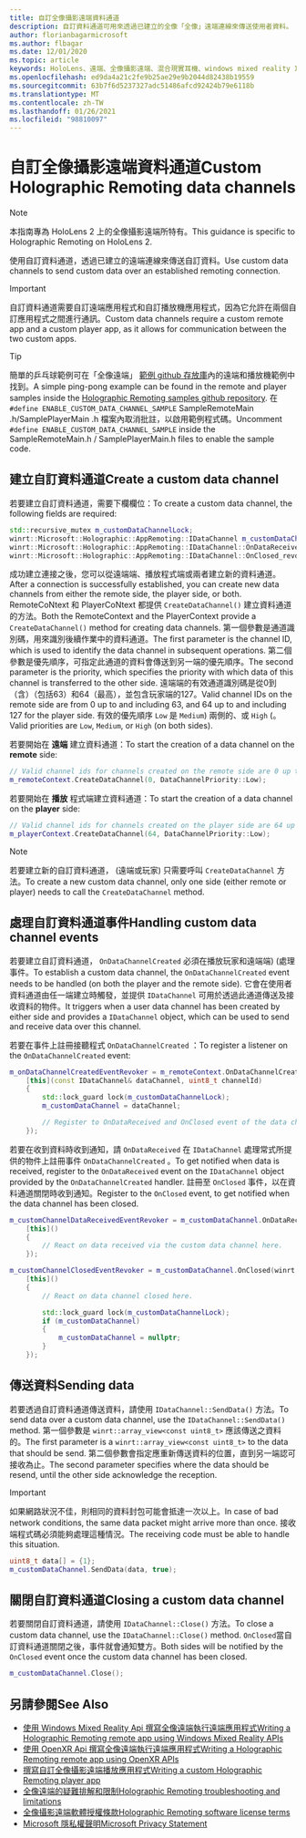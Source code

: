 ```yaml
---
title: 自訂全像攝影遠端資料通道
description: 自訂資料通道可用來透過已建立的全像「全像」遠端連線來傳送使用者資料。
author: florianbagarmicrosoft
ms.author: flbagar
ms.date: 12/01/2020
ms.topic: article
keywords: HoloLens、遠端、全像攝影遠端、混合現實耳機、windows mixed reality 耳機、虛擬實境耳機、資料頻道
ms.openlocfilehash: ed9da4a21c2fe9b25ae29e9b2044d82438b19559
ms.sourcegitcommit: 63b7f6d5237327adc51486afcd92424b79e6118b
ms.translationtype: MT
ms.contentlocale: zh-TW
ms.lasthandoff: 01/26/2021
ms.locfileid: "98810097"
---
```

# <a name="custom-holographic-remoting-data-channels"></a><span data-ttu-id="faac0-104">自訂全像攝影遠端資料通道</span><span class="sxs-lookup"><span data-stu-id="faac0-104">Custom Holographic Remoting data channels</span></span>

>[!NOTE]
><span data-ttu-id="faac0-105">本指南專為 HoloLens 2 上的全像攝影遠端所特有。</span><span class="sxs-lookup"><span data-stu-id="faac0-105">This guidance is specific to Holographic Remoting on HoloLens 2.</span></span>

<span data-ttu-id="faac0-106">使用自訂資料通道，透過已建立的遠端連線來傳送自訂資料。</span><span class="sxs-lookup"><span data-stu-id="faac0-106">Use custom data channels to send custom data over an established remoting connection.</span></span>

>[!IMPORTANT]
><span data-ttu-id="faac0-107">自訂資料通道需要自訂遠端應用程式和自訂播放機應用程式，因為它允許在兩個自訂應用程式之間進行通訊。</span><span class="sxs-lookup"><span data-stu-id="faac0-107">Custom data channels require a custom remote app and a custom player app, as it allows for communication between the two custom apps.</span></span>

>[!TIP]
><span data-ttu-id="faac0-108">簡單的乒乓球範例可在「全像遠端」 [範例 github 存放庫](https://github.com/microsoft/MixedReality-HolographicRemoting-Samples)內的遠端和播放機範例中找到。</span><span class="sxs-lookup"><span data-stu-id="faac0-108">A simple ping-pong example can be found in the remote and player samples inside the [Holographic Remoting samples github repository](https://github.com/microsoft/MixedReality-HolographicRemoting-Samples).</span></span> <span data-ttu-id="faac0-109">在 ```#define ENABLE_CUSTOM_DATA_CHANNEL_SAMPLE``` SampleRemoteMain .h/SamplePlayerMain .h 檔案內取消批註，以啟用範例程式碼。</span><span class="sxs-lookup"><span data-stu-id="faac0-109">Uncomment ```#define ENABLE_CUSTOM_DATA_CHANNEL_SAMPLE``` inside the SampleRemoteMain.h / SamplePlayerMain.h files to enable the sample code.</span></span>


## <a name="create-a-custom-data-channel"></a><span data-ttu-id="faac0-110">建立自訂資料通道</span><span class="sxs-lookup"><span data-stu-id="faac0-110">Create a custom data channel</span></span>


<span data-ttu-id="faac0-111">若要建立自訂資料通道，需要下欄欄位：</span><span class="sxs-lookup"><span data-stu-id="faac0-111">To create a custom data channel, the following fields are required:</span></span>
```cpp
std::recursive_mutex m_customDataChannelLock;
winrt::Microsoft::Holographic::AppRemoting::IDataChannel m_customDataChannel = nullptr;
winrt::Microsoft::Holographic::AppRemoting::IDataChannel::OnDataReceived_revoker m_customChannelDataReceivedEventRevoker;
winrt::Microsoft::Holographic::AppRemoting::IDataChannel::OnClosed_revoker m_customChannelClosedEventRevoker;
```

<span data-ttu-id="faac0-112">成功建立連接之後，您可以從遠端端、播放程式端或兩者建立新的資料通道。</span><span class="sxs-lookup"><span data-stu-id="faac0-112">After a connection is successfully established, you can create new data channels from either the remote side, the player side, or both.</span></span> <span data-ttu-id="faac0-113">RemoteCoNtext 和 PlayerCoNtext 都提供 ```CreateDataChannel()``` 建立資料通道的方法。</span><span class="sxs-lookup"><span data-stu-id="faac0-113">Both the RemoteContext and the PlayerContext provide a ```CreateDataChannel()``` method for creating data channels.</span></span> <span data-ttu-id="faac0-114">第一個參數是通道識別碼，用來識別後續作業中的資料通道。</span><span class="sxs-lookup"><span data-stu-id="faac0-114">The first parameter is the channel ID, which is used to identify the data channel in subsequent operations.</span></span> <span data-ttu-id="faac0-115">第二個參數是優先順序，可指定此通道的資料會傳送到另一端的優先順序。</span><span class="sxs-lookup"><span data-stu-id="faac0-115">The second parameter is the priority, which specifies the priority with which data of this channel is transferred to the other side.</span></span> <span data-ttu-id="faac0-116">遠端端的有效通道識別碼是從0到（含）（包括63）和64（最高），並包含玩家端的127。</span><span class="sxs-lookup"><span data-stu-id="faac0-116">Valid channel IDs on the remote side are from 0 up to and including 63, and 64 up to and including 127 for the player side.</span></span> <span data-ttu-id="faac0-117">有效的優先順序 ```Low``` 是 ```Medium```) 兩側的、或 ```High``` (。</span><span class="sxs-lookup"><span data-stu-id="faac0-117">Valid priorities are ```Low```, ```Medium```, or ```High``` (on both sides).</span></span>

<span data-ttu-id="faac0-118">若要開始在 **遠端** 建立資料通道：</span><span class="sxs-lookup"><span data-stu-id="faac0-118">To start the creation of a data channel on the **remote** side:</span></span>
```cpp
// Valid channel ids for channels created on the remote side are 0 up to and including 63
m_remoteContext.CreateDataChannel(0, DataChannelPriority::Low);
```

<span data-ttu-id="faac0-119">若要開始在 **播放** 程式端建立資料通道：</span><span class="sxs-lookup"><span data-stu-id="faac0-119">To start the creation of a data channel on the **player** side:</span></span>
```cpp
// Valid channel ids for channels created on the player side are 64 up to and including 127
m_playerContext.CreateDataChannel(64, DataChannelPriority::Low);
```

>[!NOTE]
><span data-ttu-id="faac0-120">若要建立新的自訂資料通道， (遠端或玩家) 只需要呼叫 ```CreateDataChannel``` 方法。</span><span class="sxs-lookup"><span data-stu-id="faac0-120">To create a new custom data channel, only one side (either remote or player) needs to call the ```CreateDataChannel``` method.</span></span>

## <a name="handling-custom-data-channel-events"></a><span data-ttu-id="faac0-121">處理自訂資料通道事件</span><span class="sxs-lookup"><span data-stu-id="faac0-121">Handling custom data channel events</span></span>

<span data-ttu-id="faac0-122">若要建立自訂資料通道， ```OnDataChannelCreated``` 必須在播放玩家和遠端端)  (處理事件。</span><span class="sxs-lookup"><span data-stu-id="faac0-122">To establish a custom data channel, the ```OnDataChannelCreated``` event needs to be handled (on both the player and the remote side).</span></span> <span data-ttu-id="faac0-123">它會在使用者資料通道由任一端建立時觸發，並提供 ```IDataChannel``` 可用於透過此通道傳送及接收資料的物件。</span><span class="sxs-lookup"><span data-stu-id="faac0-123">It triggers when a user data channel has been created by either side and provides a ```IDataChannel``` object, which can be used to send and receive data over this channel.</span></span>

<span data-ttu-id="faac0-124">若要在事件上註冊接聽程式 ```OnDataChannelCreated``` ：</span><span class="sxs-lookup"><span data-stu-id="faac0-124">To register a listener on the ```OnDataChannelCreated``` event:</span></span>
```cpp
m_onDataChannelCreatedEventRevoker = m_remoteContext.OnDataChannelCreated(winrt::auto_revoke,
    [this](const IDataChannel& dataChannel, uint8_t channelId)
    {
        std::lock_guard lock(m_customDataChannelLock);
        m_customDataChannel = dataChannel;

        // Register to OnDataReceived and OnClosed event of the data channel here, see below...
    });
```

<span data-ttu-id="faac0-125">若要在收到資料時收到通知，請 ```OnDataReceived``` 在 ```IDataChannel``` 處理常式所提供的物件上註冊事件 ```OnDataChannelCreated``` 。</span><span class="sxs-lookup"><span data-stu-id="faac0-125">To get notified when data is received, register to the ```OnDataReceived``` event on the ```IDataChannel``` object provided by the ```OnDataChannelCreated``` handler.</span></span> <span data-ttu-id="faac0-126">註冊至 ```OnClosed``` 事件，以在資料通道關閉時收到通知。</span><span class="sxs-lookup"><span data-stu-id="faac0-126">Register to the ```OnClosed``` event, to get notified when the data channel has been closed.</span></span>

```cpp
m_customChannelDataReceivedEventRevoker = m_customDataChannel.OnDataReceived(winrt::auto_revoke, 
    [this]()
    {
        // React on data received via the custom data channel here.
    });

m_customChannelClosedEventRevoker = m_customDataChannel.OnClosed(winrt::auto_revoke,
    [this]()
    {
        // React on data channel closed here.

        std::lock_guard lock(m_customDataChannelLock);
        if (m_customDataChannel)
        {
            m_customDataChannel = nullptr;
        }
    });
```

## <a name="sending-data"></a><span data-ttu-id="faac0-127">傳送資料</span><span class="sxs-lookup"><span data-stu-id="faac0-127">Sending data</span></span>

<span data-ttu-id="faac0-128">若要透過自訂資料通道傳送資料，請使用 ```IDataChannel::SendData()``` 方法。</span><span class="sxs-lookup"><span data-stu-id="faac0-128">To send data over a custom data channel, use the ```IDataChannel::SendData()``` method.</span></span> <span data-ttu-id="faac0-129">第一個參數是 ```winrt::array_view<const uint8_t>``` 應該傳送之資料的。</span><span class="sxs-lookup"><span data-stu-id="faac0-129">The first parameter is a ```winrt::array_view<const uint8_t>``` to the data that should be send.</span></span> <span data-ttu-id="faac0-130">第二個參數會指定應重新傳送資料的位置，直到另一端認可接收為止。</span><span class="sxs-lookup"><span data-stu-id="faac0-130">The second parameter specifies where the data should be resend, until the other side acknowledge the reception.</span></span> 

>[!IMPORTANT]
><span data-ttu-id="faac0-131">如果網路狀況不佳，則相同的資料封包可能會抵達一次以上。</span><span class="sxs-lookup"><span data-stu-id="faac0-131">In case of bad network conditions, the same data packet might arrive more than once.</span></span> <span data-ttu-id="faac0-132">接收端程式碼必須能夠處理這種情況。</span><span class="sxs-lookup"><span data-stu-id="faac0-132">The receiving code must be able to handle this situation.</span></span>

```cpp
uint8_t data[] = {1};
m_customDataChannel.SendData(data, true);
```

## <a name="closing-a-custom-data-channel"></a><span data-ttu-id="faac0-133">關閉自訂資料通道</span><span class="sxs-lookup"><span data-stu-id="faac0-133">Closing a custom data channel</span></span>

<span data-ttu-id="faac0-134">若要關閉自訂資料通道，請使用 ```IDataChannel::Close()``` 方法。</span><span class="sxs-lookup"><span data-stu-id="faac0-134">To close a custom data channel, use the ```IDataChannel::Close()``` method.</span></span> <span data-ttu-id="faac0-135">```OnClosed```當自訂資料通道關閉之後，事件就會通知雙方。</span><span class="sxs-lookup"><span data-stu-id="faac0-135">Both sides will be notified by the ```OnClosed``` event once the custom data channel has been closed.</span></span>

```cpp
m_customDataChannel.Close();
```

## <a name="see-also"></a><span data-ttu-id="faac0-136">另請參閱</span><span class="sxs-lookup"><span data-stu-id="faac0-136">See Also</span></span>
* [<span data-ttu-id="faac0-137">使用 Windows Mixed Reality Api 撰寫全像遠端執行遠端應用程式</span><span class="sxs-lookup"><span data-stu-id="faac0-137">Writing a Holographic Remoting remote app using Windows Mixed Reality APIs</span></span>](holographic-remoting-create-remote-wmr.md)
* [<span data-ttu-id="faac0-138">使用 OpenXR Api 撰寫全像遠端執行遠端應用程式</span><span class="sxs-lookup"><span data-stu-id="faac0-138">Writing a Holographic Remoting remote app using OpenXR APIs</span></span>](holographic-remoting-create-remote-openxr.md)
* [<span data-ttu-id="faac0-139">撰寫自訂全像攝影遠端播放應用程式</span><span class="sxs-lookup"><span data-stu-id="faac0-139">Writing a custom Holographic Remoting player app</span></span>](holographic-remoting-create-player.md)
* [<span data-ttu-id="faac0-140">全像遠端的疑難排解和限制</span><span class="sxs-lookup"><span data-stu-id="faac0-140">Holographic Remoting troubleshooting and limitations</span></span>](holographic-remoting-troubleshooting.md)
* [<span data-ttu-id="faac0-141">全像攝影遠端軟體授權條款</span><span class="sxs-lookup"><span data-stu-id="faac0-141">Holographic Remoting software license terms</span></span>](/legal/mixed-reality/microsoft-holographic-remoting-software-license-terms)
* [<span data-ttu-id="faac0-142">Microsoft 隱私權聲明</span><span class="sxs-lookup"><span data-stu-id="faac0-142">Microsoft Privacy Statement</span></span>](https://go.microsoft.com/fwlink/?LinkId=521839)